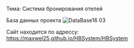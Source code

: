 Тема: Система бронирования отелей

База данных проекта
![DataBase16 03](https://github.com/user-attachments/assets/f7d581ae-a6a1-43f2-817b-b4fa67fb1793)

Сайт находится по адрессу: https://maxwel25.github.io/HBSystem/HBSystem
